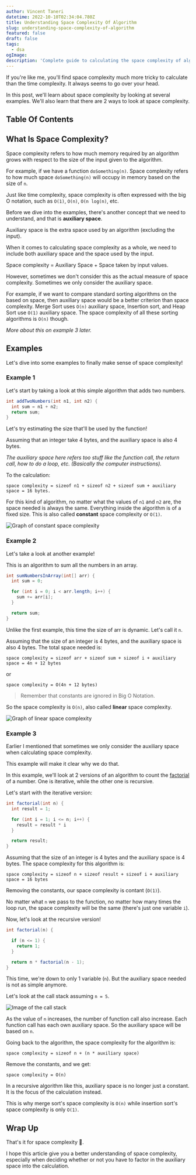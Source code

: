 ```yaml
---
author: Vincent Taneri
datetime: 2022-10-10T02:34:04.780Z
title: Understanding Space Complexity Of Algorithm
slug: understanding-space-complexity-of-algorithm
featured: false
draft: false
tags:
  - dsa
ogImage:
description: 'Complete guide to calculating the space complexity of algorithms.'
---
```


If you're like me, you'll find space complexity much more tricky to calculate than the time complexity. It always seems to go over your head.

In this post, we'll learn about space complexity by looking at several examples. We'll also learn that there are 2 ways to look at space complexity.

## Table Of Contents

## What Is Space Complexity?

Space complexity refers to how much memory required by an algorithm grows with respect to the size of the input given to the algorithm.

For example, if we have a function `doSomething(n)`. Space complexity refers to how much space `doSomething(n)` will occupy in memory based on the size of `n`.

Just like time complexity, space complexity is often expressed with the big O notation, such as `O(1)`, `O(n)`, `O(n log(n)`, etc.

Before we dive into the examples, there's another concept that we need to understand, and that is **auxiliary space**.

Auxiliary space is the extra space used by an algorithm (excluding the input).

When it comes to calculating space complexity as a whole, we need to include both auxiliary space and the space used by the input.

Space complexity = Auxiliary Space + Space taken by input values.

However, sometimes we don't consider this as the actual measure of space complexity. Sometimes we only consider the auxiliary space.

For example, if we want to compare standard sorting algorithms on the based on space, then auxiliary space would be a better criterion than space complexity. Merge Sort uses `O(n)` auxiliary space, Insertion sort, and Heap Sort use `O(1)` auxiliary space. The space complexity of all these sorting algorithms is `O(n)` though.

_More about this on example 3 later._

## Examples

Let's dive into some examples to finally make sense of space complexity!

### Example 1

Let's start by taking a look at this simple algorithm that adds two numbers.

```java
int addTwoNumbers(int n1, int n2) {
  int sum = n1 + n2;
  return sum;
}
```

Let's try estimating the size that'll be used by the function!

Assuming that an integer take 4 bytes, and the auxiliary space is also 4 bytes.

_The auxiliary space here refers too stuff like the function call, the return call, how to do a loop, etc. (Basically the computer instructions)._

To the calculation:

`space complexity = sizeof n1 + sizeof n2 + sizeof sum + auxiliary space = 16 bytes.`

For this kind of algorithm, no matter what the values of `n1` and `n2` are, the space needed is always the same. Everything inside the algorithm is of a fixed size. This is also called **constant** space complexity or `O(1)`.

![Graph of constant space complexity](./assets/constant-space.jpeg)

### Example 2

Let's take a look at another example!

This is an algorithm to sum all the numbers in an array.

```java
int sumNumbersInArray(int[] arr) {
  int sum = 0;

  for (int i = 0; i < arr.length; i++) {
    sum += arr[i];
  }

  return sum;
}
```

Unlike the first example, this time the size of arr is dynamic. Let's call it `n`.

Assuming that the size of an integer is 4 bytes, and the auxiliary space is also 4 bytes. The total space needed is:

`space complexity = sizeof arr + sizeof sum + sizeof i + auxiliary space = 4n + 12 bytes`

or

`space complexity = O(4n + 12 bytes)`

> Remember that constants are ignored in Big O Notation.

So the space complexity is `O(n)`, also called **linear** space complexity.

![Graph of linear space complexity](./assets/linear-space.jpg)

### Example 3

Earlier I mentioned that sometimes we only consider the auxiliary space when calculating space complexity.

This example will make it clear why we do that.

In this example, we'll look at 2 versions of an algorithm to count the [factorial](https://en.wikipedia.org/wiki/Factorial) of a number. One is iterative, while the other one is recursive.

Let's start with the iterative version:

```java
int factorial(int n) {
  int result = 1;

  for (int i = 1; i <= n; i++) {
    result = result * i
  }

  return result;
}
```

Assuming that the size of an integer is 4 bytes and the auxiliary space is 4 bytes. The space complexity for this algorithm is:

`space complexity = sizeof n + sizeof result + sizeof i + auxiliary space = 16 bytes`

Removing the constants, our space complexity is contant (`O(1)`).

No matter what `n` we pass to the function, no matter how many times the loop run, the space complexity will be the same (there's just one variable `i`).

Now, let's look at the recursive version!

```java
int factorial(n) {

  if (n <= 1) {
    return 1;
  }

  return n * factorial(n - 1);
}
```

This time, we're down to only 1 variable (`n`). But the auxiliary space needed is not as simple anymore.

Let's look at the call stack assuming `n = 5`.

![Image of the call stack](./assets/call-stack.jpg)

As the value of `n` increases, the number of function call also increase. Each function call has each own auxiliary space. So the auxiliary space will be based on `n`.

Going back to the algorithm, the space complexity for the algorithm is:

`space complexity = sizeof n + (n * auxiliary space)`

Remove the constants, and we get:

`space complexity = O(n)`

In a recursive algorithm like this, auxiliary space is no longer just a constant. It is the focus of the calculation instead.

This is why merge sort's space complexity is `O(n)` while insertion sort's space complexity is only `O(1)`.

## Wrap Up

That's it for space complexity 🎉.

I hope this article give you a better understanding of space complexity, especially when deciding whether or not you have to factor in the auxiliary space into the calculation.
